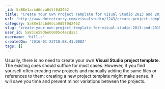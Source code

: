```yaml
---
_id: 5a88e1acbd6dca0d5f0d2462
title: "Create Your Own Project Template for Visual Studio 2013 and 2015"
url: 'http://www.dotnetcurry.com/visualstudio/1243/create-project-template-visual-studio-2013-2015'
category: 5a88e1acbd6dca0d5f0d2462
slug: 'create-your-own-project-template-for-visual-studio-2013-and-2015'
user_id: 5a83ce59d6eb0005c4ecda2c
username: 'bill-s'
createdOn: '2016-01-23T10:08:41.000Z'
tags: []
---
```


Usually, there is no need to create your own <strong>Visual Studio project template</strong>. The existing ones should suffice for most cases. However, if you find yourself often creating new projects and manually adding the same files or references to them; creating a new project template might make sense. It will save you time and prevent minor variations between the projects.
